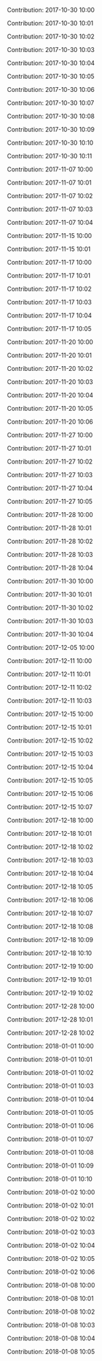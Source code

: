 Contribution: 2017-10-30 10:00

Contribution: 2017-10-30 10:01

Contribution: 2017-10-30 10:02

Contribution: 2017-10-30 10:03

Contribution: 2017-10-30 10:04

Contribution: 2017-10-30 10:05

Contribution: 2017-10-30 10:06

Contribution: 2017-10-30 10:07

Contribution: 2017-10-30 10:08

Contribution: 2017-10-30 10:09

Contribution: 2017-10-30 10:10

Contribution: 2017-10-30 10:11

Contribution: 2017-11-07 10:00

Contribution: 2017-11-07 10:01

Contribution: 2017-11-07 10:02

Contribution: 2017-11-07 10:03

Contribution: 2017-11-07 10:04

Contribution: 2017-11-15 10:00

Contribution: 2017-11-15 10:01

Contribution: 2017-11-17 10:00

Contribution: 2017-11-17 10:01

Contribution: 2017-11-17 10:02

Contribution: 2017-11-17 10:03

Contribution: 2017-11-17 10:04

Contribution: 2017-11-17 10:05

Contribution: 2017-11-20 10:00

Contribution: 2017-11-20 10:01

Contribution: 2017-11-20 10:02

Contribution: 2017-11-20 10:03

Contribution: 2017-11-20 10:04

Contribution: 2017-11-20 10:05

Contribution: 2017-11-20 10:06

Contribution: 2017-11-27 10:00

Contribution: 2017-11-27 10:01

Contribution: 2017-11-27 10:02

Contribution: 2017-11-27 10:03

Contribution: 2017-11-27 10:04

Contribution: 2017-11-27 10:05

Contribution: 2017-11-28 10:00

Contribution: 2017-11-28 10:01

Contribution: 2017-11-28 10:02

Contribution: 2017-11-28 10:03

Contribution: 2017-11-28 10:04

Contribution: 2017-11-30 10:00

Contribution: 2017-11-30 10:01

Contribution: 2017-11-30 10:02

Contribution: 2017-11-30 10:03

Contribution: 2017-11-30 10:04

Contribution: 2017-12-05 10:00

Contribution: 2017-12-11 10:00

Contribution: 2017-12-11 10:01

Contribution: 2017-12-11 10:02

Contribution: 2017-12-11 10:03

Contribution: 2017-12-15 10:00

Contribution: 2017-12-15 10:01

Contribution: 2017-12-15 10:02

Contribution: 2017-12-15 10:03

Contribution: 2017-12-15 10:04

Contribution: 2017-12-15 10:05

Contribution: 2017-12-15 10:06

Contribution: 2017-12-15 10:07

Contribution: 2017-12-18 10:00

Contribution: 2017-12-18 10:01

Contribution: 2017-12-18 10:02

Contribution: 2017-12-18 10:03

Contribution: 2017-12-18 10:04

Contribution: 2017-12-18 10:05

Contribution: 2017-12-18 10:06

Contribution: 2017-12-18 10:07

Contribution: 2017-12-18 10:08

Contribution: 2017-12-18 10:09

Contribution: 2017-12-18 10:10

Contribution: 2017-12-19 10:00

Contribution: 2017-12-19 10:01

Contribution: 2017-12-19 10:02

Contribution: 2017-12-28 10:00

Contribution: 2017-12-28 10:01

Contribution: 2017-12-28 10:02

Contribution: 2018-01-01 10:00

Contribution: 2018-01-01 10:01

Contribution: 2018-01-01 10:02

Contribution: 2018-01-01 10:03

Contribution: 2018-01-01 10:04

Contribution: 2018-01-01 10:05

Contribution: 2018-01-01 10:06

Contribution: 2018-01-01 10:07

Contribution: 2018-01-01 10:08

Contribution: 2018-01-01 10:09

Contribution: 2018-01-01 10:10

Contribution: 2018-01-02 10:00

Contribution: 2018-01-02 10:01

Contribution: 2018-01-02 10:02

Contribution: 2018-01-02 10:03

Contribution: 2018-01-02 10:04

Contribution: 2018-01-02 10:05

Contribution: 2018-01-02 10:06

Contribution: 2018-01-08 10:00

Contribution: 2018-01-08 10:01

Contribution: 2018-01-08 10:02

Contribution: 2018-01-08 10:03

Contribution: 2018-01-08 10:04

Contribution: 2018-01-08 10:05

